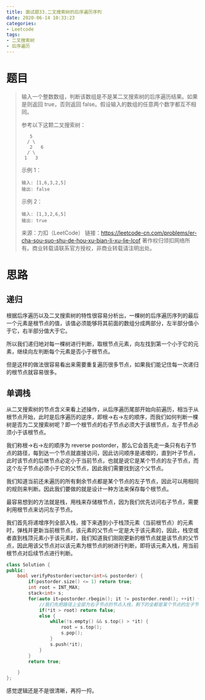 ```yaml
---
title: 面试题33.二叉搜索树的后序遍历序列
date: 2020-06-14 10:33:23
categories:
- Leetcode
tags:
- 二叉搜索树
- 后序遍历
---
```


# 题目

> 输入一个整数数组，判断该数组是不是某二叉搜索树的后序遍历结果。如果是则返回 true，否则返回 false。假设输入的数组的任意两个数字都互不相同。
>
>  
>
> 参考以下这颗二叉搜索树：
>
> ```
> 	 5
> 	/ \
>    2   6
>   / \
>  1   3
> ```
>
>
> 示例 1：
>
> ```
> 输入: [1,6,3,2,5]
> 输出: false
> ```
>
>
> 示例 2：
>
> ```
> 输入: [1,3,2,6,5]
> 输出: true
> ```
>
> 来源：力扣（LeetCode）
> 链接：https://leetcode-cn.com/problems/er-cha-sou-suo-shu-de-hou-xu-bian-li-xu-lie-lcof
> 著作权归领扣网络所有。商业转载请联系官方授权，非商业转载请注明出处。

# 思路

## 递归

根据后序遍历以及二叉搜索树的特性很容易分析出，一棵树的后序遍历序列的最后一个元素是根节点的值，该值必须能够将其前面的数组分成两部分，左半部分值小于它，右半部分值大于它。

所以我们递归地对每一棵树进行判断，取根节点元素，向左找到第一个小于它的元素，继续向左判断每个元素是否小于根节点。

但是这样的做法很容易看出来需要重复遍历很多节点，如果我们能记住每一次递归的根节点就容易很多。

## 单调栈

从二叉搜索树的节点含义来看上述操作，从后序遍历尾部开始向前遍历，相当于从根节点开始，此时是后序遍历的逆序，即根->右->左的顺序，而我们如何判断一棵树是否为二叉搜索树呢？即一个根节点的右子节点必须大于该根节点，左子节点必须小于该根节点。

我们称根->右->左的顺序为 reverse postorder，那么它会首先走一条只有右子节点的路径，每到达一个节点就直接访问，因此访问顺序是递增的，直到叶子节点，此时该节点的后继节点必定小于当前节点，也就是说它是某个节点的左子节点，而这个左子节点必须小于它的父节点，因此我们需要找到这个父节点。

我们知道当前还未遍历的所有剩余节点都是某个节点的左子节点，因此可以用相同的规则来判断。因此我们要做的就是设计一种方法来保存每个根节点。

最容易想到的方法就是栈，用栈来存储根节点，因为我们优先访问右子节点，需要利用根节点来访问左子节点。

我们首先将递增序列全部入栈，接下来遇到小于栈顶元素（当前根节点）的元素时，弹栈并更新当前根节点，该元素的父节点一定是大于该元素的，因此，栈空或者直到栈顶元素小于该元素时，我们知道我们刚刚更新的根节点就是该节点的父节点，因此用该父节点对以该元素为根节点的树进行判断，即将该元素入栈，用当前根节点对后续节点进行判断。

```c++
class Solution {
public:
    bool verifyPostorder(vector<int>& postorder) {
        if(postorder.size() <= 1) return true;
        int root = INT_MAX;
        stack<int> s;
        for(auto it=postorder.rbegin(); it != postorder.rend(); ++it) {
            //我们先把路径上全部为右子节点的节点入栈，剩下的全都是某个节点的左子节点
            if(*it > root) return false;
            else {
                while(!s.empty() && s.top() > *it) {
                    root = s.top();
                    s.pop();
                }
                s.push(*it);
            }
        }
        return true;

    }
};
```

感觉逻辑还是不是很清晰，再捋一捋。